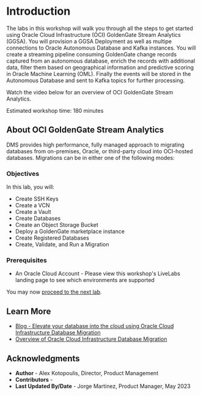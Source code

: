 # Introduction

The labs in this workshop will walk you through all the steps to get started using Oracle Cloud Infrastructure (OCI) GoldenGate Stream Analytics (GGSA). You will provision a GGSA Deployment as well as multipe connections to Oracle Autonomous Database and Kafka instances. You will create a streaming pipeline consuming GoldenGate change records captured from an autonomous database, enrich the records with additional data, filter them based on geographical information and predictive scoring in Oracle Machine Learning (OML). Finally the events will be stored in the Autonomous Database and sent to Kafka topics for further processing. 

Watch the video below for an overview of OCI GoldenGate Stream Analytics.

[](youtube:1qHjaRFlPUo)

Estimated workshop time: 180 minutes

## About OCI GoldenGate Stream Analytics

DMS provides high performance, fully managed approach to migrating databases from on-premises, Oracle, or third-party cloud into OCI-hosted databases. Migrations can be in either one of the following modes:

### Objectives

In this lab, you will:
* Create SSH Keys
* Create a VCN
* Create a Vault
* Create Databases
* Create an Object Storage Bucket
* Deploy a GoldenGate marketplace instance
* Create Registered Databases
* Create, Validate, and Run a Migration

### Prerequisites

* An Oracle Cloud Account - Please view this workshop's LiveLabs landing page to see which environments are supported

You may now [proceed to the next lab](#next).

## Learn More

* [Blog - Elevate your database into the cloud using Oracle Cloud Infrastructure Database Migration](https://blogs.oracle.com/dataintegration/elevate-your-database-into-the-cloud-using-oracle-cloud-infrastructure-database-migration)
* [Overview of Oracle Cloud Infrastructure Database Migration](https://docs.oracle.com/en-us/iaas/database-migration/doc/overview-oracle-cloud-infrastructure-database-migration.html)

## Acknowledgments

* **Author** - Alex Kotopoulis, Director, Product Management
* **Contributors** -  
* **Last Updated By/Date** - Jorge Martinez, Product Manager, May 2023
